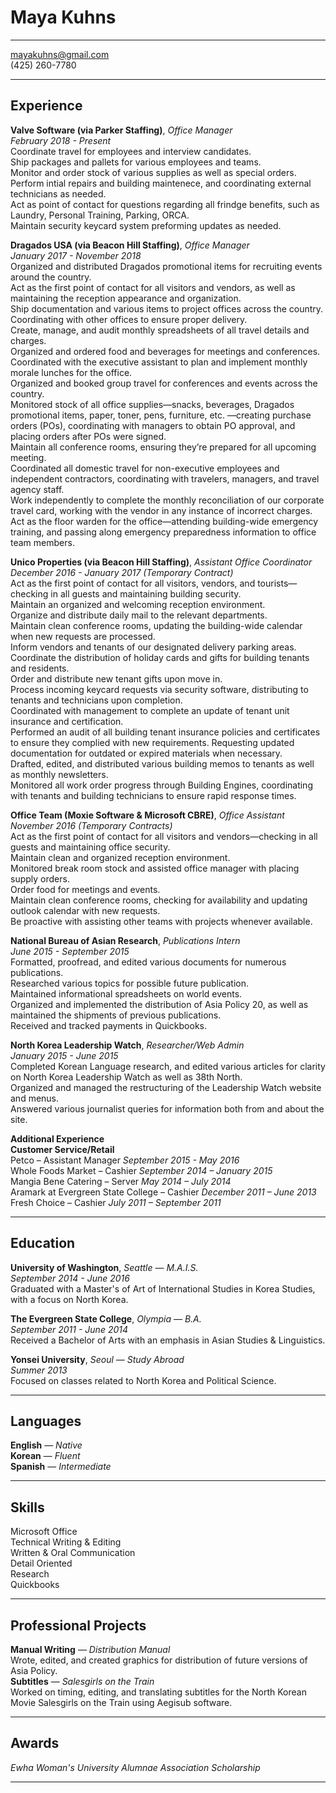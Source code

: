 # Maya Kuhns

---
mayakuhns@gmail.com  
(425) 260-7780  
  
---

## Experience

**Valve Software (via Parker Staffing)**, *Office Manager*  
*February 2018 - Present*  
Coordinate travel for employees and interview candidates.  
Ship packages and pallets for various employees and teams.  
Monitor and order stock of various supplies as well as special orders.  
Perform intial repairs and building maintenece, and coordinating external technicians as needed.  
Act as point of contact for questions regarding all frindge benefits, such as Laundry, Personal Training, Parking, ORCA.  
Maintain security keycard system preforming updates as needed. 


**Dragados USA (via Beacon Hill Staffing)**, *Office Manager*  
*January 2017 - November 2018*  
Organized and distributed Dragados promotional items for recruiting events around the country.  
Act as the first point of contact for all visitors and vendors, as well as maintaining the reception appearance and organization.  
Ship documentation and various items to project offices across the country. Coordinating with other offices to ensure proper delivery.  
Create, manage, and audit monthly spreadsheets of all travel details and charges.  
Organized and ordered food and beverages for meetings and conferences.  
Coordinated with the executive assistant to plan and implement monthly morale lunches for the office.  
Organized and booked group travel for conferences and events across the country.  
Monitored stock of all office supplies—snacks, beverages, Dragados promotional items, paper, toner, pens, furniture, etc. —creating purchase orders (POs), coordinating with managers to obtain PO approval, and placing orders after POs were signed.  
Maintain all conference rooms, ensuring they’re prepared for all upcoming meeting.  
Coordinated all domestic travel for non-executive employees and independent contractors, coordinating with travelers, managers, and travel agency staff.  
Work independently to complete the monthly reconciliation of our corporate travel card, working with the vendor in any instance of incorrect charges.  
Act as the floor warden for the office—attending building-wide emergency training, and passing along emergency preparedness information to office team members.  

**Unico Properties (via Beacon Hill Staffing)**, *Assistant Office Coordinator*  
*December 2016 - January 2017 (Temporary Contract)*  
Act as the first point of contact for all visitors, vendors, and tourists—checking in all guests and maintaining building security.  
Maintain an organized and welcoming reception environment.  
Organize and distribute daily mail to the relevant departments.  
Maintain clean conference rooms, updating the building-wide calendar when new requests are processed.  
Inform vendors and tenants of our designated delivery parking areas.  
Coordinate the distribution of holiday cards and gifts for building tenants and residents.  
Order and distribute new tenant gifts upon move in.  
Process incoming keycard requests via security software, distributing to tenants and technicians upon completion.  
Coordinated with management to complete an update of tenant unit insurance and certification.  
Performed an audit of all building tenant insurance policies and certificates to ensure they complied with new requirements. Requesting updated documentation for outdated or expired materials when necessary.  
Drafted, edited, and distributed various building memos to tenants as well as monthly newsletters.  
Monitored all work order progress through Building Engines, coordinating with tenants and building technicians to ensure rapid response times.  

**Office Team (Moxie Software & Microsoft CBRE)**, *Office Assistant*  
*November 2016 (Temporary Contracts)*  
Act as the first point of contact for all visitors and vendors—checking in all guests and maintaining office security.  
Maintain clean and organized reception environment.  
Monitored break room stock and assisted office manager with placing supply orders.  
Order food for meetings and events.  
Maintain clean conference rooms, checking for availability and updating outlook calendar with new requests.  
Be proactive with assisting other teams with projects whenever available.  

**National Bureau of Asian Research**, *Publications Intern*  
*June 2015 - September 2015*  
Formatted, proofread, and edited various documents for numerous publications.  
Researched various topics for possible future publication.  
Maintained informational spreadsheets on world events.  
Organized and implemented the distribution of Asia Policy 20, as well as maintained the shipments of previous publications.  
Received and tracked payments in Quickbooks.  

**North Korea Leadership Watch**, *Researcher/Web Admin*  
*January 2015 - June 2015*  
Completed Korean Language research, and edited various articles for clarity on North Korea Leadership Watch as well as 38th North.  
Organized and managed the restructuring of the Leadership Watch website and menus.  
Answered various journalist queries for information both from and about the site.  

**Additional Experience**  
**Customer Service/Retail**  
Petco – Assistant Manager *September 2015 - May 2016*  
Whole Foods Market – Cashier *September 2014 – January 2015*  
Mangia Bene Catering – Server *May 2014 – July 2014*  
Aramark at Evergreen State College – Cashier *December 2011 – June 2013*  
Fresh Choice – Cashier *July 2011 – September 2011*  

---
## Education  

**University of Washington**, *Seattle* — *M.A.I.S.*  
*September 2014 - June 2016*  
Graduated with a Master's of Art of International Studies in Korea Studies, with a focus on North Korea.  

**The Evergreen State College**, *Olympia* — *B.A.*  
*September 2011 - June 2014*  
Received a Bachelor of Arts with an emphasis in Asian Studies & Linguistics.  

**Yonsei University**, *Seoul* — *Study Abroad*  
*Summer 2013*  
Focused on classes related to North Korea and Political Science.  

---
## Languages
**English** — *Native*  
**Korean** —  *Fluent*  
**Spanish** — *Intermediate*  

---
## Skills  
Microsoft Office  
Technical Writing & Editing  
Written & Oral Communication  
Detail Oriented  
Research  
Quickbooks  

---
## Professional Projects  

**Manual Writing** — *Distribution Manual*  
Wrote, edited, and created graphics for distribution of future versions of Asia Policy.  
**Subtitles** — *Salesgirls on the Train*  
Worked on timing, editing, and translating subtitles for the North Korean Movie Salesgirls on the Train using Aegisub software.  

---
## Awards  
*Ewha Woman's University Alumnae Association Scholarship*  

---

